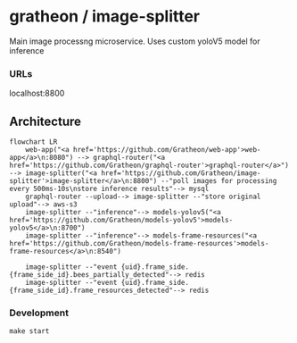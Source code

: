 # gratheon / image-splitter
Main image processng microservice.
Uses custom yoloV5 model for inference

### URLs
localhost:8800

## Architecture

```mermaid
flowchart LR
    web-app("<a href='https://github.com/Gratheon/web-app'>web-app</a>\n:8080") --> graphql-router("<a href='https://github.com/Gratheon/graphql-router'>graphql-router</a>") --> image-splitter("<a href='https://github.com/Gratheon/image-splitter'>image-splitter</a>\n:8800") --"poll images for processing every 500ms-10s\nstore inference results"--> mysql
    graphql-router --upload--> image-splitter --"store original upload"--> aws-s3
	image-splitter --"inference"--> models-yolov5("<a href='https://github.com/Gratheon/models-yolov5'>models-yolov5</a>\n:8700")
	image-splitter --"inference"--> models-frame-resources("<a href='https://github.com/Gratheon/models-frame-resources'>models-frame-resources</a>\n:8540")

	image-splitter --"event {uid}.frame_side.{frame_side_id}.bees_partially_detected"--> redis
    image-splitter --"event {uid}.frame_side.{frame_side_id}.frame_resources_detected"--> redis
```

### Development
```
make start
```
